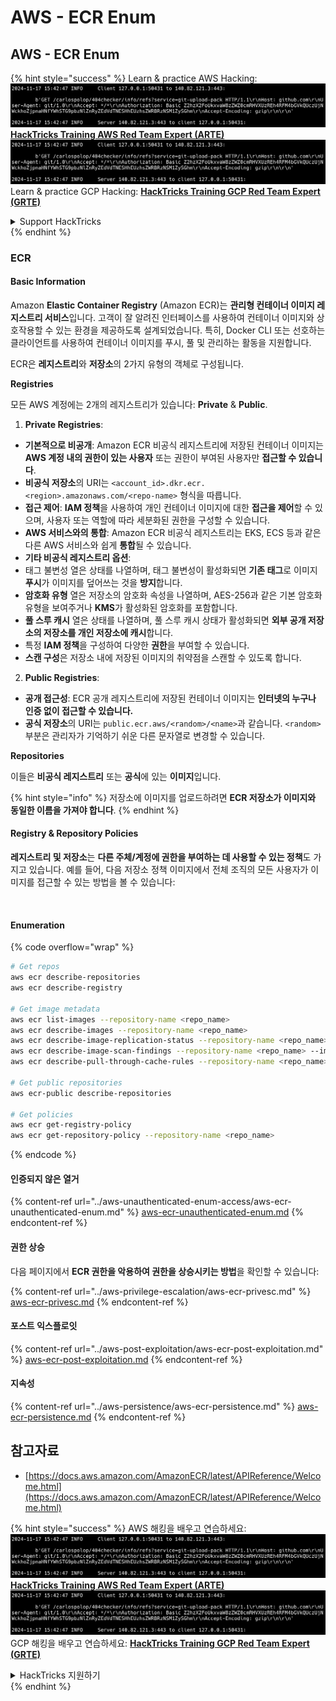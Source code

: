 # AWS - ECR Enum

## AWS - ECR Enum

{% hint style="success" %}
Learn & practice AWS Hacking:<img src="../../../.gitbook/assets/image (1).png" alt="" data-size="line">[**HackTricks Training AWS Red Team Expert (ARTE)**](https://training.hacktricks.xyz/courses/arte)<img src="../../../.gitbook/assets/image (1).png" alt="" data-size="line">\
Learn & practice GCP Hacking: <img src="../../../.gitbook/assets/image (2).png" alt="" data-size="line">[**HackTricks Training GCP Red Team Expert (GRTE)**<img src="../../../.gitbook/assets/image (2).png" alt="" data-size="line">](https://training.hacktricks.xyz/courses/grte)

<details>

<summary>Support HackTricks</summary>

* Check the [**subscription plans**](https://github.com/sponsors/carlospolop)!
* **Join the** 💬 [**Discord group**](https://discord.gg/hRep4RUj7f) or the [**telegram group**](https://t.me/peass) or **follow** us on **Twitter** 🐦 [**@hacktricks\_live**](https://twitter.com/hacktricks\_live)**.**
* **Share hacking tricks by submitting PRs to the** [**HackTricks**](https://github.com/carlospolop/hacktricks) and [**HackTricks Cloud**](https://github.com/carlospolop/hacktricks-cloud) github repos.

</details>
{% endhint %}

### ECR

#### Basic Information

Amazon **Elastic Container Registry** (Amazon ECR)는 **관리형 컨테이너 이미지 레지스트리 서비스**입니다. 고객이 잘 알려진 인터페이스를 사용하여 컨테이너 이미지와 상호작용할 수 있는 환경을 제공하도록 설계되었습니다. 특히, Docker CLI 또는 선호하는 클라이언트를 사용하여 컨테이너 이미지를 푸시, 풀 및 관리하는 활동을 지원합니다.

ECR은 **레지스트리**와 **저장소**의 2가지 유형의 객체로 구성됩니다.

**Registries**

모든 AWS 계정에는 2개의 레지스트리가 있습니다: **Private** & **Public**.

1. **Private Registries**:

* **기본적으로 비공개**: Amazon ECR 비공식 레지스트리에 저장된 컨테이너 이미지는 **AWS 계정 내의 권한이 있는 사용자** 또는 권한이 부여된 사용자만 **접근할 수 있습니다**.
* **비공식 저장소**의 URI는 `<account_id>.dkr.ecr.<region>.amazonaws.com/<repo-name>` 형식을 따릅니다.
* **접근 제어**: **IAM 정책**을 사용하여 개인 컨테이너 이미지에 대한 **접근을 제어**할 수 있으며, 사용자 또는 역할에 따라 세분화된 권한을 구성할 수 있습니다.
* **AWS 서비스와의 통합**: Amazon ECR 비공식 레지스트리는 EKS, ECS 등과 같은 다른 AWS 서비스와 쉽게 **통합**될 수 있습니다.
* **기타 비공식 레지스트리 옵션**:
* 태그 불변성 열은 상태를 나열하며, 태그 불변성이 활성화되면 **기존 태그**로 이미지 **푸시**가 이미지를 덮어쓰는 것을 **방지**합니다.
* **암호화 유형** 열은 저장소의 암호화 속성을 나열하며, AES-256과 같은 기본 암호화 유형을 보여주거나 **KMS**가 활성화된 암호화를 포함합니다.
* **풀 스루 캐시** 열은 상태를 나열하며, 풀 스루 캐시 상태가 활성화되면 **외부 공개 저장소의 저장소를 개인 저장소에 캐시**합니다.
* 특정 **IAM 정책**을 구성하여 다양한 **권한**을 부여할 수 있습니다.
* **스캔 구성**은 저장소 내에 저장된 이미지의 취약점을 스캔할 수 있도록 합니다.

2. **Public Registries**:

* **공개 접근성**: ECR 공개 레지스트리에 저장된 컨테이너 이미지는 **인터넷의 누구나 인증 없이 접근할 수 있습니다.**
* **공식 저장소**의 URI는 `public.ecr.aws/<random>/<name>`과 같습니다. `<random>` 부분은 관리자가 기억하기 쉬운 다른 문자열로 변경할 수 있습니다.

**Repositories**

이들은 **비공식 레지스트리** 또는 **공식**에 있는 **이미지**입니다.

{% hint style="info" %}
저장소에 이미지를 업로드하려면 **ECR 저장소가 이미지와 동일한 이름을 가져야 합니다**.
{% endhint %}

#### Registry & Repository Policies

**레지스트리 및 저장소**는 **다른 주체/계정에 권한을 부여하는 데 사용할 수 있는 정책**도 가지고 있습니다. 예를 들어, 다음 저장소 정책 이미지에서 전체 조직의 모든 사용자가 이미지를 접근할 수 있는 방법을 볼 수 있습니다:

<figure><img src="../../../.gitbook/assets/image (280).png" alt=""><figcaption></figcaption></figure>

#### Enumeration

{% code overflow="wrap" %}
```bash
# Get repos
aws ecr describe-repositories
aws ecr describe-registry

# Get image metadata
aws ecr list-images --repository-name <repo_name>
aws ecr describe-images --repository-name <repo_name>
aws ecr describe-image-replication-status --repository-name <repo_name> --image-id <image_id>
aws ecr describe-image-scan-findings --repository-name <repo_name> --image-id <image_id>
aws ecr describe-pull-through-cache-rules --repository-name <repo_name> --image-id <image_id>

# Get public repositories
aws ecr-public describe-repositories

# Get policies
aws ecr get-registry-policy
aws ecr get-repository-policy --repository-name <repo_name>
```
{% endcode %}

#### 인증되지 않은 열거

{% content-ref url="../aws-unauthenticated-enum-access/aws-ecr-unauthenticated-enum.md" %}
[aws-ecr-unauthenticated-enum.md](../aws-unauthenticated-enum-access/aws-ecr-unauthenticated-enum.md)
{% endcontent-ref %}

#### 권한 상승

다음 페이지에서 **ECR 권한을 악용하여 권한을 상승시키는 방법**을 확인할 수 있습니다:

{% content-ref url="../aws-privilege-escalation/aws-ecr-privesc.md" %}
[aws-ecr-privesc.md](../aws-privilege-escalation/aws-ecr-privesc.md)
{% endcontent-ref %}

#### 포스트 익스플로잇

{% content-ref url="../aws-post-exploitation/aws-ecr-post-exploitation.md" %}
[aws-ecr-post-exploitation.md](../aws-post-exploitation/aws-ecr-post-exploitation.md)
{% endcontent-ref %}

#### 지속성

{% content-ref url="../aws-persistence/aws-ecr-persistence.md" %}
[aws-ecr-persistence.md](../aws-persistence/aws-ecr-persistence.md)
{% endcontent-ref %}

## 참고자료

* [https://docs.aws.amazon.com/AmazonECR/latest/APIReference/Welcome.html](https://docs.aws.amazon.com/AmazonECR/latest/APIReference/Welcome.html)

{% hint style="success" %}
AWS 해킹을 배우고 연습하세요:<img src="../../../.gitbook/assets/image (1).png" alt="" data-size="line">[**HackTricks Training AWS Red Team Expert (ARTE)**](https://training.hacktricks.xyz/courses/arte)<img src="../../../.gitbook/assets/image (1).png" alt="" data-size="line">\
GCP 해킹을 배우고 연습하세요: <img src="../../../.gitbook/assets/image (2).png" alt="" data-size="line">[**HackTricks Training GCP Red Team Expert (GRTE)**<img src="../../../.gitbook/assets/image (2).png" alt="" data-size="line">](https://training.hacktricks.xyz/courses/grte)

<details>

<summary>HackTricks 지원하기</summary>

* [**구독 계획**](https://github.com/sponsors/carlospolop) 확인하기!
* **💬 [**Discord 그룹**](https://discord.gg/hRep4RUj7f) 또는 [**텔레그램 그룹**](https://t.me/peass)에 참여하거나 **Twitter** 🐦 [**@hacktricks\_live**](https://twitter.com/hacktricks\_live)**를 팔로우하세요.**
* **[**HackTricks**](https://github.com/carlospolop/hacktricks) 및 [**HackTricks Cloud**](https://github.com/carlospolop/hacktricks-cloud) GitHub 리포지토리에 PR을 제출하여 해킹 팁을 공유하세요.**

</details>
{% endhint %}
